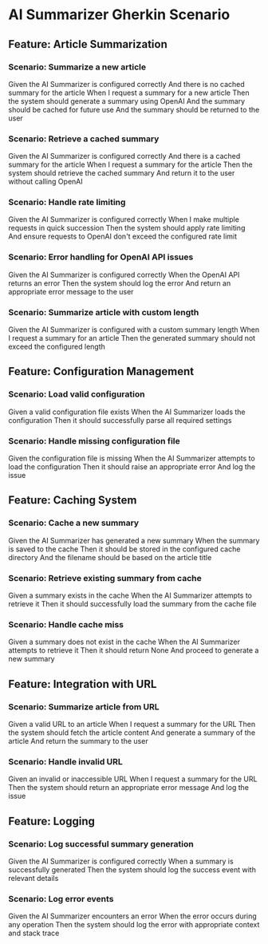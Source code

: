 # AI Summarizer Gherkin Scenario

## Feature: Article Summarization

### Scenario: Summarize a new article

Given the AI Summarizer is configured correctly
And there is no cached summary for the article
When I request a summary for a new article
Then the system should generate a summary using OpenAI
And the summary should be cached for future use
And the summary should be returned to the user

### Scenario: Retrieve a cached summary

Given the AI Summarizer is configured correctly
And there is a cached summary for the article
When I request a summary for the article
Then the system should retrieve the cached summary
And return it to the user without calling OpenAI

### Scenario: Handle rate limiting

Given the AI Summarizer is configured correctly
When I make multiple requests in quick succession
Then the system should apply rate limiting
And ensure requests to OpenAI don't exceed the configured rate limit

### Scenario: Error handling for OpenAI API issues

Given the AI Summarizer is configured correctly
When the OpenAI API returns an error
Then the system should log the error
And return an appropriate error message to the user

### Scenario: Summarize article with custom length

Given the AI Summarizer is configured with a custom summary length
When I request a summary for an article
Then the generated summary should not exceed the configured length

## Feature: Configuration Management

### Scenario: Load valid configuration

Given a valid configuration file exists
When the AI Summarizer loads the configuration
Then it should successfully parse all required settings

### Scenario: Handle missing configuration file

Given the configuration file is missing
When the AI Summarizer attempts to load the configuration
Then it should raise an appropriate error
And log the issue

## Feature: Caching System

### Scenario: Cache a new summary

Given the AI Summarizer has generated a new summary
When the summary is saved to the cache
Then it should be stored in the configured cache directory
And the filename should be based on the article title

### Scenario: Retrieve existing summary from cache

Given a summary exists in the cache
When the AI Summarizer attempts to retrieve it
Then it should successfully load the summary from the cache file

### Scenario: Handle cache miss

Given a summary does not exist in the cache
When the AI Summarizer attempts to retrieve it
Then it should return None
And proceed to generate a new summary

## Feature: Integration with URL

### Scenario: Summarize article from URL

Given a valid URL to an article
When I request a summary for the URL
Then the system should fetch the article content
And generate a summary of the article
And return the summary to the user

### Scenario: Handle invalid URL

Given an invalid or inaccessible URL
When I request a summary for the URL
Then the system should return an appropriate error message
And log the issue

## Feature: Logging

### Scenario: Log successful summary generation

Given the AI Summarizer is configured correctly
When a summary is successfully generated
Then the system should log the success event with relevant details

### Scenario: Log error events

Given the AI Summarizer encounters an error
When the error occurs during any operation
Then the system should log the error with appropriate context and stack trace